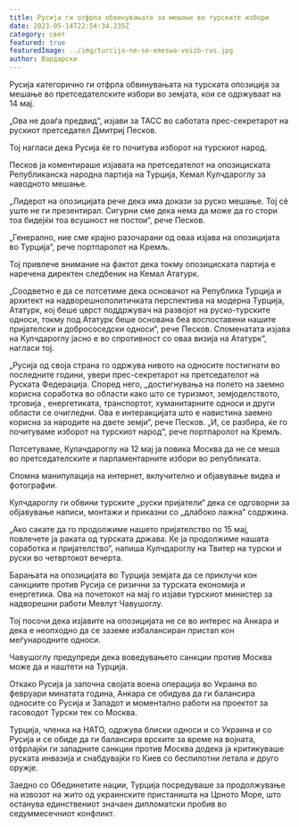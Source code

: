```yaml
---
title: Русија ги отфрла обвинувањата за мешање во турските избори
date: 2023-05-14T22:54:34.235Z
category: свет
featured: true
featuredImage: ../img/turcija-ne-se-emeswa-voizb-rus.jpg
author: Вардарски
---
```

Русија категорично ги отфрла обвинувањата на турската опозиција за мешање во претседателските избори во земјата, кои се одржуваат на 14 мај.

„Ова не доаѓа предвид“, изјави за ТАСС во саботата прес-секретарот на рускиот претседател Дмитриј Песков.

Тој нагласи дека Русија ќе го почитува изборот на турскиот народ.

Песков ја коментираше изјавата на претседателот на опозициската Републиканска народна партија на Турција, Кемал Кулчдароглу за наводното мешање.

„Лидерот на опозицијата рече дека има докази за руско мешање. Тој сè уште не ги презентирал. Сигурни сме дека нема да може да го стори тоа бидејќи тоа всушност не постои“, рече Песков.

„Генерално, ние сме крајно разочарани од оваа изјава на опозицијата во Турција“, рече портпаролот на Кремљ.

Тој привлече внимание на фактот дека токму опозициската партија е наречена директен следбеник на Кемал Ататурк.

„Соодветно е да се потсетиме дека основачот на Република Турција и архитект на надворешнополитичката перспектива на модерна Турција, Ататурк, кој беше цврст поддржувач на развојот на руско-турските односи, токму под Ататурк беше основана беа воспоставени нашите пријателски и добрососедски односи“, рече Песков. Споменатата изјава на Кулчдароглу јасно е во спротивност со оваа визија на Ататурк“, нагласи тој.

„Русија од своја страна го одржува нивото на односите постигнати во последните години, увери прес-секретарот на претседателот на Руската Федерација. Според него, „достигнувања на полето на заемно корисна соработка во области како што се туризмот, земјоделството, трговија , енергетиката, транспортот, хуманитарните односи и други области се очигледни. Ова е интеракцијата што е навистина заемно корисна за народите на двете земји“, рече Песков. „И, се разбира, ќе го почитуваме изборот на турскиот народ“, рече портпаролот на Кремљ.

Потсетуваме, Кулачдароглу на 12 мај ја повика Москва да не се меша во претседателските и парламентарните избори во републиката.

Спомна манипулација на интернет, вклучително и објавување видеа и фотографии.

Кулчдароглу ги обвини турските „руски пријатели“ дека се одговорни за објавување написи, монтажи и приказни со „длабоко лажна“ содржина.

„Ако сакате да го продолжиме нашето пријателство по 15 мај, повлечете ја раката од турската држава. Ќе ја продолжиме нашата соработка и пријателство“, напиша Кулчдароглу на Твитер на турски и руски во четвртокот вечерта.

Барањата на опозицијата во Турција земјата да се приклучи кон санкциите против Русија се ризични за турската економија и енергетика. Ова на почетокот на мај го изјави турскиот министер за надворешни работи Мевлут Чавушоглу.

Тој посочи дека изјавите на опозицијата не се во интерес на Анкара и дека е неопходно да се заземе избалансиран пристап кон меѓународните односи.

Чавушоглу предупреди дека воведувањето санкции против Москва може да и наштети на Турција.

Откако Русија ја започна својата воена операција во Украина во февруари минатата година, Анкара се обидува да ги балансира односите со Русија и Западот и моментално работи на проектот за гасоводот Турски тек со Москва.

Турција, членка на НАТО, одржува блиски односи и со Украина и со Русија и се обиде да ги балансира врските за време на војната, отфрлајќи ги западните санкции против Москва додека ја критикуваше руската инвазија и снабдувајќи го Киев со беспилотни летала и друго оружје.

Заедно со Обединетите нации, Турција посредуваше за продолжување на извозот на жито од украинските пристаништа на Црното Море, што останува единствениот значаен дипломатски пробив во седуммесечниот конфликт.